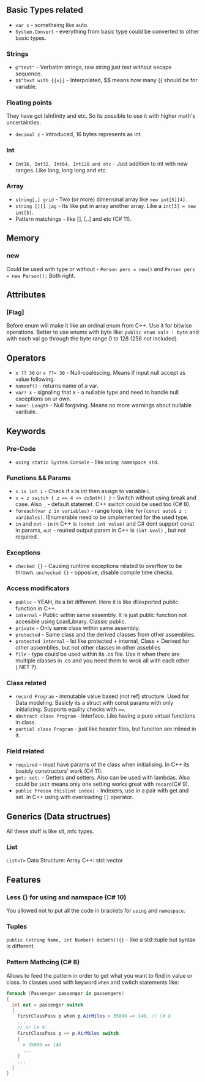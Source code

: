 ## Basic Types related
* `var x` - sometheing like auto.
* `System.Convert` - everything from basic type could be converted to other basic types.
### Strings
* `@"text"` - Verbatim strings, raw string just text without escape sequence.
* `$$"text with {{x}}` - Interpolated, $$ means how many {{ should be for variable.
### Floating points
They have got IsInfinity and etc. So its possible to use it with higher math's uncertainties.
* `decimal z` - introduced, 16 bytes represents as int.
### Int
* `Int16, Int32, Int64, Int128 and etc` - Just addition to int with new ranges. Like long, long long and etc.
### Array
* `string[,] grid` - Two (or more) dimensinal array like `new int[5][4]`.
* `string [][] jag` - Its like put in array another array. Like a `int[3] = new int[5]`.
* Pattern matchings - like [], [..] and etc (C# 11).


## Memory
### new
Could be used with type or without - `Person pers = new()` and `Person pers = new Person();` Both right.


## Attributes
### [Flag]
Before enum will make it like an ordinal enum from C++. Use it for bitwise operations. Better to use enums with byte like: `public enum Vals : byte` and with each val go through the byte range 0 to 128 (256 not included). 

## Operators
* `x ?? 30` or `x ??= 30` - Null-coalescing. Means if input null accept as value following.
* `nameof()` - returns name of a var.
* `var? x` - signaling that x - a nullable type and need to handle null exceptions on ur own.
* `name!.Length` - Null forgiving. Means no more warnings about nullable varibale.

## Keywords
### Pre-Code
* `using static System.Console` - like `using namespace std`.
### Functions && Params
* `x is int i` - Check if x is int then assign to variable i.
* `x = z switch { z == 4 => doSmth() }` - Switch without using break and case. Also `_` - default statemet. C++ switch could be used too (C# 8).
* `foreach(var z in variables)` - range loop, like `for(const auto& z : varibales)`. IEnumerable need to be omplemented for the used type.
* `in` and `out` - `in` in C++ is `(const int value)` and C# dont support const in params, `out` - reuired output param in C++ is `(int &val)` , but not required.
### Exceptions
* `checked {}` - Causing runtime exceptions related to overflow to be thrown. `unchecked {}` - opposive, disable compile time checks.
### Access modificators
* `public` - YEAH, its a bit different. Here it is like dllexported public function in C++.
* `internal` - Public within same assembly. It is just public function not accesible using LoadLibrary. Classic public.
* `private` - Only same class within same assembly.
* `protected` - Same class and the derived classes from other assemblies.
* `protected internal` - Ist like protected + internal, Class + Derived for other assemblies, but not other classes in other asseblies
* `file` - type could be used within its .cs file. Use it when there are multiple classes in .cs and you need them to wrok all with each other (.NET 7).
### Class related
* `record Program` - immutable value based (not ref) structure. Used for Data modeling. Basicly its a struct with const params with only initializing. Supports equlity checks with `==`.
* `abstract class Program` - Interface. Like having a pure virtual functions in class.
* `partial class Program` - just like header files, but function are inlined in it.
### Field related
* `required` - must have params of the class when initialising. In C++ its basicly constructors' work (C# 11).
* `get; set;` - Getters and setters. Also can be used with lambdas. Also could be `init` means only one setting works great with `record`(C# 9).
* `public Preson this[int index]` - Indexers, use in a pair with get and set. In C++ using with overloading `[]` operator.

## Generics (Data structrues)
All these stuff is like stl, mfc types.
### List
`List<T>`
Data Structure: Array
C++: std::vector

## Features
### Less {} for using and namspace (C# 10)
You allowed not to put all the code in brackets for `using` and `namespace`.
### Tuples
`public (string Name, int Number) doSmth(){}` - like a std::tuple but syntax is different.
### Pattern Mathcing (C# 8)
Allows to feed the pattern in order to get what you want to find in value or class. In classes used with keyword `when` and switch statements like:
```cs
foreach (Passenger passenger in passengers)
{
  int out = passenger switch
  {
    FirstClassPass p when p.AirMiles > 35000 => 140, // C# 8
    ...
    // Or C# 9:
    FirstClassPass p => p.AirMiles switch
    {
      > 35000 => 140
      ...
    }
    ...
  }
}
```